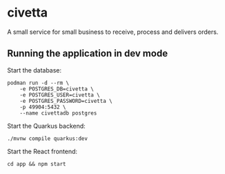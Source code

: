 # civetta

A small service for small business to receive, process and delivers orders.

## Running the application in dev mode

Start the database:

```shell
podman run -d --rm \
    -e POSTGRES_DB=civetta \
    -e POSTGRES_USER=civetta \
    -e POSTGRES_PASSWORD=civetta \
    -p 49904:5432 \
    --name civettadb postgres
```

Start the Quarkus backend:

```shell
./mvnw compile quarkus:dev
```

Start the React frontend:

```shell
cd app && npm start
```
